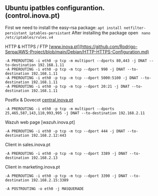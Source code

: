 ## Ubuntu ipatbles configurantion. (control.inova.pt)
First we need to install the easy-rsa package:
``apt install netfilter-persistant iptables-persistant``
After installing the package open `` nano /etc/iptables/rules.v4``

HTTP & HTTPS / FTP  [www.inova.pt](https://github.com/Rodrigo-Serpa/AWS-Project/blob/main/Debian/HTTP-HTTPS-Configuration.md)
```
-A PREROUTING -i eth0 -p tcp -m multiport --dports 80,443 -j DNAT --to-destination 192.168.1.11
-A PREROUTING -i eth0 -p tcp -m tcp --dport 990 -j DNAT --to-destination 192.168.1.11
-A PREROUTING -i eth0 -p tcp -m tcp --dport 5000:5100 -j DNAT --to-destination 192.168.1.11
-A PREROUTING -i eth0 -p tcp -m tcp --dport 20:21 -j DNAT --to-destination 192.168.1.11
```
Postfix & Dovecot [central.inova.pt](https://github.com/Rodrigo-Serpa/AWS-Project/blob/main/Debian/Mail-Server-Configuration)
```
-A PREROUTING -i eth0 -p tcp -m multiport --dports 25,465,587,143,110,993,995 -j DNAT --to-destination 192.168.2.11
```
Wazuh web page [wazuh.inova.pt]
```
-A PREROUTING -i eth0 -p tcp -m tcp --dport 444 -j DNAT --to-destination 192.168.2.12:443
```
Client in sales.inova.pt
```
-A PREROUTING -i eth0 -p tcp -m tcp --dport 3389 -j DNAT --to-destination 192.168.2.13
```
Client in marketing.inova.pt
```
-A PREROUTING -i eth0 -p tcp -m tcp --dport 3390 -j DNAT --to-destination 192.168.2.15:3389
```
``-A POSTROUTING -o eth0 -j MASQUERADE``
